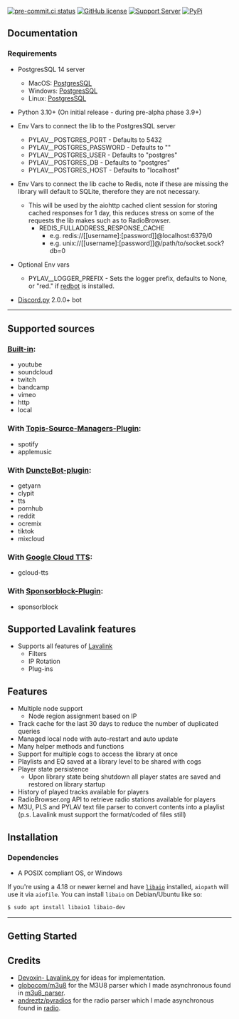 [![pre-commit.ci status](https://results.pre-commit.ci/badge/github/Drapersniper/Py-Lav/master.svg)](https://results.pre-commit.ci/latest/github/Drapersniper/Py-Lav/master)
[![GitHub license](https://img.shields.io/github/license/Drapersniper/Py-Lav.svg)](https://github.com/Drapersniper/Py-Lav/blob/master/LICENSE)
[![Support Server](https://img.shields.io/discord/970987707834720266)](https://discord.com/invite/Sjh2TSCYQB)
[![PyPi](https://img.shields.io/pypi/v/Py-Lav?style=plastic)](https://pypi.org/project/Py-Lav/)

Documentation
---------------------------
### Requirements
- PostgresSQL 14 server
  - MacOS: [PostgresSQL](https://www.postgresql.org/download/macosx/)
  - Windows: [PostgresSQL](https://www.postgresql.org/download/windows/)
  - Linux: [PostgresSQL](https://www.postgresql.org/download/linux/)
- Python 3.10+ (On initial release - during pre-alpha phase 3.9+)
- Env Vars to connect the lib to the PostgresSQL server
  - PYLAV__POSTGRES_PORT - Defaults to 5432
  - PYLAV__POSTGRES_PASSWORD - Defaults to ""
  - PYLAV__POSTGRES_USER - Defaults to "postgres"
  - PYLAV__POSTGRES_DB - Defaults to "postgres"
  - PYLAV__POSTGRES_HOST - Defaults to "localhost"
- Env Vars to connect the lib cache to Redis, note if these are missing the library will default to SQLite, therefore they are not necessary.
    - This will be used by the aiohttp cached client session for storing cached responses for 1 day, this reduces stress on some of the requests the lib makes such as to RadioBrowser.
      - REDIS_FULLADDRESS_RESPONSE_CACHE
        - e.g. redis://[[username]:[password]]@localhost:6379/0
        - e.g. unix://[[username]:[password]]@/path/to/socket.sock?db=0
- Optional Env vars
  - PYLAV__LOGGER_PREFIX - Sets the logger prefix, defaults to None, or "red." if [redbot](https://github.com/Cog-Creators/Red-DiscordBot) is installed.

- [Discord.py](https://github.com/Rapptz/discord.py) 2.0.0+ bot

---------------------------
## Supported sources
### [Built-in](https://github.com/freyacodes/Lavalink):
  - youtube
  - soundcloud
  - twitch
  - bandcamp
  - vimeo
  - http
  - local
### With [Topis-Source-Managers-Plugin](https://github.com/Topis-Lavalink-Plugins/Topis-Source-Managers-Plugin):
  - spotify
  - applemusic
### With [DuncteBot-plugin](https://github.com/DuncteBot/skybot-lavalink-plugin):
  - getyarn
  - clypit
  - tts
  - pornhub
  - reddit
  - ocremix
  - tiktok
  - mixcloud
### With [Google Cloud TTS](https://github.com/DuncteBot/tts-plugin):
  - gcloud-tts
### With [Sponsorblock-Plugin](https://github.com/Topis-Lavalink-Plugins/Sponsorblock-Plugin):
  - sponsorblock

## Supported Lavalink features
  - Supports all features of [Lavalink](https://github.com/freyacodes/Lavalink)
    - Filters
    - IP Rotation
    - Plug-ins

Features
---------------------------
- Multiple node support
  - Node region assignment based on IP
- Track cache for the last 30 days to reduce the number of duplicated queries
- Managed local node with auto-restart and auto update
- Many helper methods and functions
- Support for multiple cogs to access the library at once
- Playlists and EQ saved at a library level to be shared with cogs
- Player state persistence
    - Upon library state being shutdown all player states are saved and restored on library startup
- History of played tracks available for players
- RadioBrowser.org API to retrieve radio stations available for players
- M3U, PLS and PYLAV text file parser to convert contents into a playlist (p.s. Lavalink must support the format/coded of files still)


Installation
---------------------------

### Dependencies
 - A POSIX compliant OS, or Windows

If you're using a 4.18 or newer kernel and have [`libaio`](https://pagure.io/libaio) installed, `aiopath` will use it via `aiofile`. You can install `libaio` on Debian/Ubuntu like so:
```bash
$ sudo apt install libaio1 libaio-dev
```
---------------------------

Getting Started
-------------------------------------

Credits
---------------------------
- [Devoxin- Lavalink.py](https://github.com/Devoxin/Lavalink.py) for ideas for implementation.
- [globocom/m3u8](https://github.com/globocom/m3u8) for the M3U8 parser which I made asynchronous found in [m3u8_parser](./pylav/m3u8_parser).
- [andreztz/pyradios](https://github.com/andreztz/pyradios) for the radio parser which I made asynchronous found in [radio](./pylav/radio).

